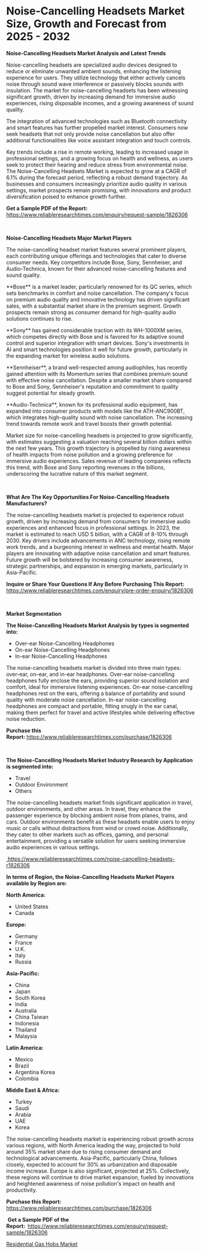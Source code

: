 <p><h1>Noise-Cancelling Headsets Market Size, Growth and Forecast from 2025 - 2032</h1></p><p><strong>Noise-Cancelling Headsets Market Analysis and Latest Trends</strong></p>
<p><p>Noise-cancelling headsets are specialized audio devices designed to reduce or eliminate unwanted ambient sounds, enhancing the listening experience for users. They utilize technology that either actively cancels noise through sound wave interference or passively blocks sounds with insulation. The market for noise-cancelling headsets has been witnessing significant growth, driven by increasing demand for immersive audio experiences, rising disposable incomes, and a growing awareness of sound quality.</p><p>The integration of advanced technologies such as Bluetooth connectivity and smart features has further propelled market interest. Consumers now seek headsets that not only provide noise cancellation but also offer additional functionalities like voice assistant integration and touch controls. </p><p>Key trends include a rise in remote working, leading to increased usage in professional settings, and a growing focus on health and wellness, as users seek to protect their hearing and reduce stress from environmental noise. The Noise-Cancelling Headsets Market is expected to grow at a CAGR of 6.1% during the forecast period, reflecting a robust demand trajectory. As businesses and consumers increasingly prioritize audio quality in various settings, market prospects remain promising, with innovations and product diversification poised to enhance growth further.</p></p>
<p><strong>Get a Sample PDF of the Report:&nbsp;</strong> <a href="https://www.reliableresearchtimes.com/enquiry/request-sample/1826306?utm_campaign=3033&utm_medium=2&utm_source=Github&utm_content=ia&utm_term=05042025&utm_id=noise-cancelling-headsets">https://www.reliableresearchtimes.com/enquiry/request-sample/1826306</a></p>
<p>&nbsp;</p>
<p><strong>Noise-Cancelling Headsets Major Market Players</strong></p>
<p><p>The noise-cancelling headset market features several prominent players, each contributing unique offerings and technologies that cater to diverse consumer needs. Key competitors include Bose, Sony, Sennheiser, and Audio-Technica, known for their advanced noise-cancelling features and sound quality.</p><p>**Bose** is a market leader, particularly renowned for its QC series, which sets benchmarks in comfort and noise cancellation. The company's focus on premium audio quality and innovative technology has driven significant sales, with a substantial market share in the premium segment. Growth prospects remain strong as consumer demand for high-quality audio solutions continues to rise.</p><p>**Sony** has gained considerable traction with its WH-1000XM series, which competes directly with Bose and is favored for its adaptive sound control and superior integration with smart devices. Sony's investments in AI and smart technologies position it well for future growth, particularly in the expanding market for wireless audio solutions.</p><p>**Sennheiser**, a brand well-respected among audiophiles, has recently gained attention with its Momentum series that combines premium sound with effective noise cancellation. Despite a smaller market share compared to Bose and Sony, Sennheiser's reputation and commitment to quality suggest potential for steady growth.</p><p>**Audio-Technica**, known for its professional audio equipment, has expanded into consumer products with models like the ATH-ANC900BT, which integrates high-quality sound with noise cancellation. The increasing trend towards remote work and travel boosts their growth potential.</p><p>Market size for noise-cancelling headsets is projected to grow significantly, with estimates suggesting a valuation reaching several billion dollars within the next few years. This growth trajectory is propelled by rising awareness of health impacts from noise pollution and a growing preference for immersive audio experiences. Sales revenue of leading companies reflects this trend, with Bose and Sony reporting revenues in the billions, underscoring the lucrative nature of this market segment.</p></p>
<p>&nbsp;</p>
<p><strong>What Are The Key Opportunities For Noise-Cancelling Headsets Manufacturers?</strong></p>
<p><p>The noise-cancelling headsets market is projected to experience robust growth, driven by increasing demand from consumers for immersive audio experiences and enhanced focus in professional settings. In 2023, the market is estimated to reach USD 5 billion, with a CAGR of 8-10% through 2030. Key drivers include advancements in ANC technology, rising remote work trends, and a burgeoning interest in wellness and mental health. Major players are innovating with adaptive noise cancellation and smart features. Future growth will be bolstered by increasing consumer awareness, strategic partnerships, and expansion in emerging markets, particularly in Asia-Pacific.</p></p>
<p><strong>Inquire or Share Your Questions If Any Before Purchasing This Report:</strong> <a href="https://www.reliableresearchtimes.com/enquiry/pre-order-enquiry/1826306?utm_campaign=3033&utm_medium=2&utm_source=Github&utm_content=ia&utm_term=05042025&utm_id=noise-cancelling-headsets">https://www.reliableresearchtimes.com/enquiry/pre-order-enquiry/1826306</a></p>
<p>&nbsp;</p>
<p><strong>Market Segmentation</strong></p>
<p><strong>The Noise-Cancelling Headsets Market Analysis by types is segmented into:</strong></p>
<p><ul><li>Over-ear Noise-Cancelling Headphones</li><li>On-ear Noise-Cancelling Headphones</li><li>In-ear Noise-Cancelling Headphones</li></ul></p>
<p><p>The noise-cancelling headsets market is divided into three main types: over-ear, on-ear, and in-ear headphones. Over-ear noise-cancelling headphones fully enclose the ears, providing superior sound isolation and comfort, ideal for immersive listening experiences. On-ear noise-cancelling headphones rest on the ears, offering a balance of portability and sound quality with moderate noise cancellation. In-ear noise-cancelling headphones are compact and portable, fitting snugly in the ear canal, making them perfect for travel and active lifestyles while delivering effective noise reduction.</p></p>
<p><strong>Purchase this Report:&nbsp;</strong><a href="https://www.reliableresearchtimes.com/purchase/1826306?utm_campaign=3033&utm_medium=2&utm_source=Github&utm_content=ia&utm_term=05042025&utm_id=noise-cancelling-headsets">https://www.reliableresearchtimes.com/purchase/1826306</a></p>
<p>&nbsp;</p>
<p><strong>The Noise-Cancelling Headsets Market Industry Research by Application is segmented into:</strong></p>
<p><ul><li>Travel</li><li>Outdoor Environment</li><li>Others</li></ul></p>
<p><p>The noise-cancelling headsets market finds significant application in travel, outdoor environments, and other areas. In travel, they enhance the passenger experience by blocking ambient noise from planes, trains, and cars. Outdoor environments benefit as these headsets enable users to enjoy music or calls without distractions from wind or crowd noise. Additionally, they cater to other markets such as offices, gaming, and personal entertainment, providing a versatile solution for users seeking immersive audio experiences in various settings.</p></p>
<p><a href="https://www.reliableresearchtimes.com/noise-cancelling-headsets-r1826306?utm_campaign=3033&utm_medium=2&utm_source=Github&utm_content=ia&utm_term=05042025&utm_id=noise-cancelling-headsets">&nbsp;https://www.reliableresearchtimes.com/noise-cancelling-headsets-r1826306</a></p>
<p><strong>In terms of Region, the Noise-Cancelling Headsets Market Players available by Region are:</strong></p>
<p>
    <p> <strong> North America: </strong>
        <ul>
            <li>United States</li>
            <li>Canada</li>
        </ul>
        </p> 
    <p> <strong> Europe: </strong>
        <ul>
            <li>Germany</li>
            <li>France</li>
            <li>U.K.</li>
            <li>Italy</li>
            <li>Russia</li>
        </ul>
        </p> 
    <p> <strong> Asia-Pacific: </strong>
        <ul>
            <li>China</li>
            <li>Japan</li>
            <li>South Korea</li>
            <li>India</li>
            <li>Australia</li>
            <li>China Taiwan</li>
            <li>Indonesia</li>
            <li>Thailand</li>
            <li>Malaysia</li>
        </ul>
        </p> 
    <p> <strong> Latin America: </strong>
        <ul>
            <li>Mexico</li>
            <li>Brazil</li>
            <li>Argentina Korea</li>
            <li>Colombia</li>
        </ul>
        </p> 
    <p> <strong> Middle East & Africa: </strong>
        <ul>
            <li>Turkey</li>
            <li>Saudi</li>
            <li>Arabia</li>
            <li>UAE</li>
            <li>Korea</li>
        </ul>
    </p>
    </p>
<p><p>The noise-cancelling headsets market is experiencing robust growth across various regions, with North America leading the way, projected to hold around 35% market share due to rising consumer demand and technological advancements. Asia-Pacific, particularly China, follows closely, expected to account for 30% as urbanization and disposable income increase. Europe is also significant, projected at 25%. Collectively, these regions will continue to drive market expansion, fueled by innovations and heightened awareness of noise pollution's impact on health and productivity.</p></p>
<p><strong>Purchase this Report: </strong><a href="https://www.reliableresearchtimes.com/purchase/1826306?utm_campaign=3033&utm_medium=2&utm_source=Github&utm_content=ia&utm_term=05042025&utm_id=noise-cancelling-headsets">https://www.reliableresearchtimes.com/purchase/1826306</a></p>
<p>&nbsp;<strong>Get a Sample PDF of the Report:&nbsp;&nbsp;</strong><a href="https://www.reliableresearchtimes.com/enquiry/request-sample/1826306?utm_campaign=3033&utm_medium=2&utm_source=Github&utm_content=ia&utm_term=05042025&utm_id=noise-cancelling-headsets">https://www.reliableresearchtimes.com/enquiry/request-sample/1826306</a></p>
<p><strong></strong></p>
<p><p><a href="https://github.com/memorirummy/Market-Research-Report-List-1/blob/main/residential-gas-hobs-market.md?utm_campaign=3033&utm_medium=2&utm_source=Github&utm_content=ia&utm_term=05042025&utm_id=noise-cancelling-headsets">Residential Gas Hobs Market</a></p></p>